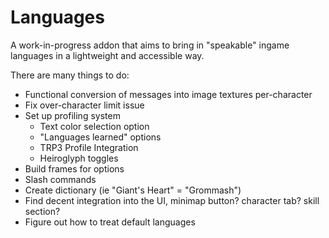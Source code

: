 # Languages
A work-in-progress addon that aims to bring in "speakable" ingame languages in a lightweight and accessible way.

There are many things to do:
- Functional conversion of messages into image textures per-character
- Fix over-character limit issue
- Set up profiling system
  - Text color selection option
  - "Languages learned" options
  - TRP3 Profile Integration
  - Heiroglyph toggles
- Build frames for options
- Slash commands
- Create dictionary (ie "Giant's Heart" = "Grommash")
- Find decent integration into the UI, minimap button? character tab? skill section?
- Figure out how to treat default languages
